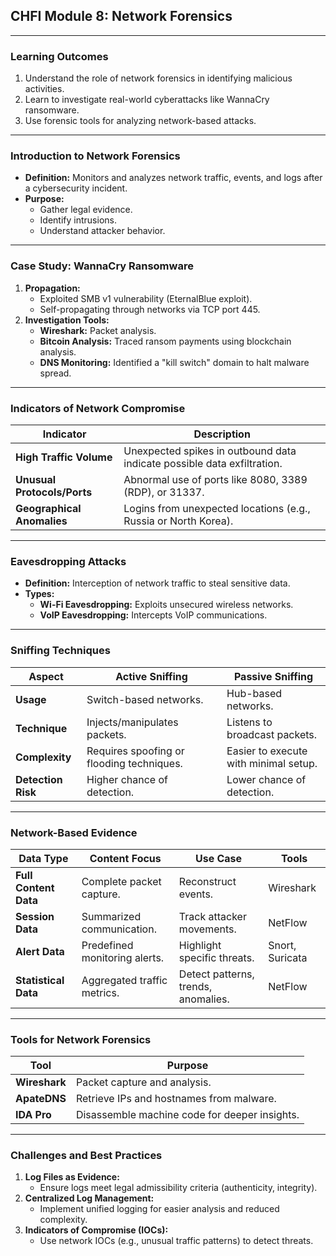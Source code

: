 ## **CHFI Module 8: Network Forensics**

---

### **Learning Outcomes**
1. Understand the role of network forensics in identifying malicious activities.
2. Learn to investigate real-world cyberattacks like WannaCry ransomware.
3. Use forensic tools for analyzing network-based attacks.

---

### **Introduction to Network Forensics**
- **Definition:** Monitors and analyzes network traffic, events, and logs after a cybersecurity incident.
- **Purpose:**
  - Gather legal evidence.
  - Identify intrusions.
  - Understand attacker behavior.

---

### **Case Study: WannaCry Ransomware**
1. **Propagation:**
   - Exploited SMB v1 vulnerability (EternalBlue exploit).
   - Self-propagating through networks via TCP port 445.
2. **Investigation Tools:**
   - **Wireshark:** Packet analysis.
   - **Bitcoin Analysis:** Traced ransom payments using blockchain analysis.
   - **DNS Monitoring:** Identified a "kill switch" domain to halt malware spread.

---

### **Indicators of Network Compromise**
| **Indicator**             | **Description**                                                                   |
|---------------------------|-----------------------------------------------------------------------------------|
| **High Traffic Volume**   | Unexpected spikes in outbound data indicate possible data exfiltration.           |
| **Unusual Protocols/Ports** | Abnormal use of ports like 8080, 3389 (RDP), or 31337.                           |
| **Geographical Anomalies**| Logins from unexpected locations (e.g., Russia or North Korea).                   |

---

### **Eavesdropping Attacks**
- **Definition:** Interception of network traffic to steal sensitive data.
- **Types:**
  - **Wi-Fi Eavesdropping:** Exploits unsecured wireless networks.
  - **VoIP Eavesdropping:** Intercepts VoIP communications.

---

### **Sniffing Techniques**
| **Aspect**       | **Active Sniffing**                              | **Passive Sniffing**                          |
|-------------------|-------------------------------------------------|-----------------------------------------------|
| **Usage**         | Switch-based networks.                         | Hub-based networks.                           |
| **Technique**     | Injects/manipulates packets.                    | Listens to broadcast packets.                 |
| **Complexity**    | Requires spoofing or flooding techniques.       | Easier to execute with minimal setup.         |
| **Detection Risk**| Higher chance of detection.                     | Lower chance of detection.                    |

---

### **Network-Based Evidence**
| **Data Type**       | **Content Focus**              | **Use Case**                            | **Tools**         |
|---------------------|-------------------------------|-----------------------------------------|-------------------|
| **Full Content Data**| Complete packet capture.      | Reconstruct events.                     | Wireshark         |
| **Session Data**    | Summarized communication.     | Track attacker movements.               | NetFlow           |
| **Alert Data**      | Predefined monitoring alerts. | Highlight specific threats.             | Snort, Suricata   |
| **Statistical Data**| Aggregated traffic metrics.   | Detect patterns, trends, anomalies.     | NetFlow           |

---

### **Tools for Network Forensics**
| **Tool**           | **Purpose**                                    |
|--------------------|------------------------------------------------|
| **Wireshark**      | Packet capture and analysis.                   |
| **ApateDNS**       | Retrieve IPs and hostnames from malware.       |
| **IDA Pro**        | Disassemble machine code for deeper insights.  |

---

### **Challenges and Best Practices**
1. **Log Files as Evidence:**
   - Ensure logs meet legal admissibility criteria (authenticity, integrity).
2. **Centralized Log Management:**
   - Implement unified logging for easier analysis and reduced complexity.
3. **Indicators of Compromise (IOCs):**
   - Use network IOCs (e.g., unusual traffic patterns) to detect threats.

